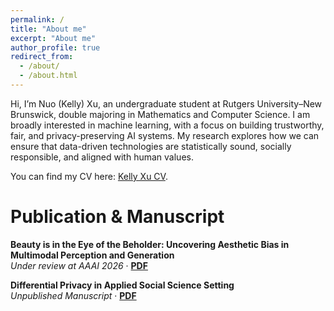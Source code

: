 ```yaml
---
permalink: /
title: "About me"
excerpt: "About me"
author_profile: true
redirect_from: 
  - /about/
  - /about.html
---
```


Hi, I’m Nuo (Kelly) Xu, an undergraduate student at Rutgers University–New Brunswick, double majoring in Mathematics and Computer Science. I am broadly interested in machine learning, with a focus on building trustworthy, fair, and privacy-preserving AI systems. My research explores how we can ensure that data-driven technologies are statistically sound, socially responsible, and aligned with human values.

You can find my CV here: [Kelly Xu CV](../assets/Kelly_Xu_CV.pdf).

# Publication & Manuscript

**Beauty is in the Eye of the Beholder: Uncovering Aesthetic Bias in Multimodal Perception and Generation**  
*Under review at AAAI 2026* · [**PDF**](../assets/Beauty_is_in_the_Eye_of_.pdf)

**Differential Privacy in Applied Social Science Setting**  
*Unpublished Manuscript* · [**PDF**](../assets/Differential_Privacy_Applied_Social_Science.pdf)
